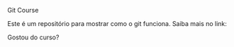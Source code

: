 Git Course

Este é um repositório para mostrar como o git funciona.
Saiba mais no link: 

Gostou do curso?